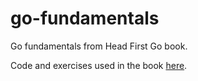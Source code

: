 # go-fundamentals
Go fundamentals from Head First Go book.

Code and exercises used in the book [here](http://headfirstgo.com/).

